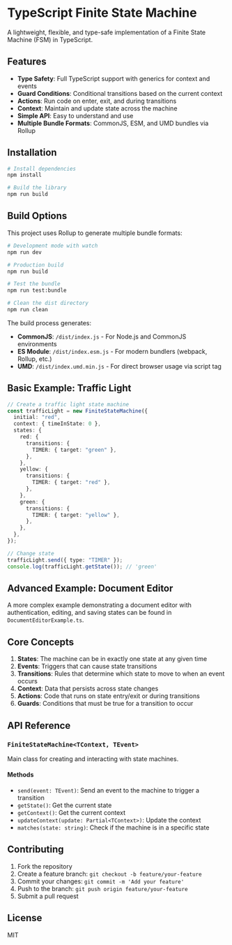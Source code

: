 # TypeScript Finite State Machine

A lightweight, flexible, and type-safe implementation of a Finite State Machine (FSM) in TypeScript.

## Features

- **Type Safety**: Full TypeScript support with generics for context and events
- **Guard Conditions**: Conditional transitions based on the current context
- **Actions**: Run code on enter, exit, and during transitions
- **Context**: Maintain and update state across the machine
- **Simple API**: Easy to understand and use
- **Multiple Bundle Formats**: CommonJS, ESM, and UMD bundles via Rollup

## Installation

```bash
# Install dependencies
npm install

# Build the library
npm run build
```

## Build Options

This project uses Rollup to generate multiple bundle formats:

```bash
# Development mode with watch
npm run dev

# Production build
npm run build

# Test the bundle
npm run test:bundle

# Clean the dist directory
npm run clean
```

The build process generates:

- **CommonJS**: `/dist/index.js` - For Node.js and CommonJS environments
- **ES Module**: `/dist/index.esm.js` - For modern bundlers (webpack, Rollup, etc.)
- **UMD**: `/dist/index.umd.min.js` - For direct browser usage via script tag

## Basic Example: Traffic Light

```typescript
// Create a traffic light state machine
const trafficLight = new FiniteStateMachine({
  initial: "red",
  context: { timeInState: 0 },
  states: {
    red: {
      transitions: {
        TIMER: { target: "green" },
      },
    },
    yellow: {
      transitions: {
        TIMER: { target: "red" },
      },
    },
    green: {
      transitions: {
        TIMER: { target: "yellow" },
      },
    },
  },
});

// Change state
trafficLight.send({ type: "TIMER" });
console.log(trafficLight.getState()); // 'green'
```

## Advanced Example: Document Editor

A more complex example demonstrating a document editor with authentication, editing, and saving states can be found in `DocumentEditorExample.ts`.

## Core Concepts

1. **States**: The machine can be in exactly one state at any given time
2. **Events**: Triggers that can cause state transitions
3. **Transitions**: Rules that determine which state to move to when an event occurs
4. **Context**: Data that persists across state changes
5. **Actions**: Code that runs on state entry/exit or during transitions
6. **Guards**: Conditions that must be true for a transition to occur

## API Reference

### `FiniteStateMachine<TContext, TEvent>`

Main class for creating and interacting with state machines.

#### Methods

- `send(event: TEvent)`: Send an event to the machine to trigger a transition
- `getState()`: Get the current state
- `getContext()`: Get the current context
- `updateContext(update: Partial<TContext>)`: Update the context
- `matches(state: string)`: Check if the machine is in a specific state

## Contributing

1. Fork the repository
2. Create a feature branch: `git checkout -b feature/your-feature`
3. Commit your changes: `git commit -m 'Add your feature'`
4. Push to the branch: `git push origin feature/your-feature`
5. Submit a pull request

## License

MIT
